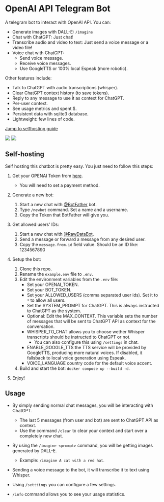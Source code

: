 # OpenAI API Telegram Bot

A telegram bot to interact with OpenAI API. You can:

- Generate images with DALL-E: `/imagine`
- Chat with ChatGPT: Just chat!
- Transcribe audio and video to text: Just send a voice message or a video file!
- Voice chat with ChatGPT:
   - Send voice message.
   - Receive voice messages.
   - Use GoogleTTS or 100% local Espeak (more robotic).

Other features include:

- Talk to ChatGPT with audio transcriptions (whisper).
- Clear ChatGPT context history (to save tokens).
- Reply to any message to use it as context for ChatGPT.
- Per-user context.
- See usage metrics and spent $.
- Persistent data with sqlite3 database.
- Lightweight: few lines of code.

[Jump to selfhosting guide](#self-hosting)

![](https://rimgo.bus-hit.me/xL75hX2.png)
![](https://rimgo.bus-hit.me/4ItDzyc.png)

## Self-hosting

Self hosting this chatbot is pretty easy. You just need to follow this steps:

1. Get your OPENAI Token from [here](https://platform.openai.com/account/api-keys).
   - You will need to set a payment method.

2. Generate a new bot:
   1. Start a new chat with [@BotFather](https://t.me/BotFather) bot.
   2. Type `/newbot` command. Set a name and a username.
   3. Copy the Token that BotFather will give you.
   
3. Get allowed users' IDs:
   1. Start a new chat with [@RawDataBot](https://t.me/RawDataBot).
   2. Send a message or forward a message from any desired user.
   3. Copy the `message.from.id` field value. Should be an ID like: 1234567890

4. Setup the bot:
   1. Clone this repo.
   2. Rename the `example.env` file to `.env`.
   3. Edit the environment variables from the `.env` file:
      - Set your OPENAI_TOKEN.
      - Set your BOT_TOKEN.
      - Set your ALLOWED_USERS (comma separated user ids). Set it to `*` to allow all users.
      - Set the SYSTEM_PROMPT for ChatGPT. This is always instructed to ChatGPT as the system.
      - Optional: Edit the MAX_CONTEXT. This variable sets the number of messages that will be sent to ChatGPT API as context for the conversation.
      - WHISPER_TO_CHAT allows you to choose wether Whisper transcripts should be instructed to ChatGPT or not.
         - You can also configure this using `/settings` in chat.
      - ENABLE_GOOGLE_TTS the TTS service will be provided by GoogleTTS, producing more natural voices. If disabled, it fallsback to local voice generation using Espeak.
      - VOICE_LANGUAGE country code for the default voice accent.
   4. Build and start the bot: `docker compose up --build -d`.
   
5. Enjoy!

## Usage

- By simply sending normal chat messages, you will be interacting with ChatGPT.
  - The last 5 messages (from user and bot) are sent to ChatGPT API as context.
  - Use the command `/clear` to clear your context and start over a completely new chat.

- By using the `/imagine <prompt>` command, you will be getting images generated by DALL-E.
    - Example: `/imagine A cat with a red hat`.

- Sending a voice message to the bot, it will transcribe it to text using Whisper.

- Using `/setttings` you can configure a few settings.

- `/info` command allows you to see your usage statistics.
